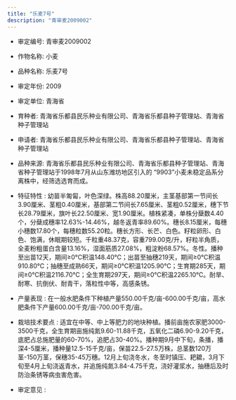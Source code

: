```yaml
---
title: "乐麦7号"
description: "青审麦2009002"
---
```

* 审定编号:  青审麦2009002

*  作物名称:  小麦

*  品种名称:  乐麦7号

*  审定年份:  2009

*  审定单位:  青海省

* 育种者:  青海省乐都县民乐种业有限公司、青海省乐都县种子管理站、青海省种子管理站

*  申请者:  青海省乐都县民乐种业有限公司、青海省乐都县种子管理站、青海省种子管理站

*  品种来源:  青海省乐都县民乐种业有限公司、青海省乐都县种子管理站、青海省种子管理站于1998年7月从山东潍坊地区引入的 “9903”小麦未稳定品系分离株中，经筛选选育而成。

*  特征特性 : 
幼苗半匍匐，叶色深绿。株高88.20厘米，主茎基部第一节间长3.90厘米、茎粗0.40厘米，基部第二节间长7.65厘米、茎粗0.52厘米，穗下节长28.79厘米，旗叶长22.50厘米、宽1.90厘米。植株紧凑，单株分蘖数4.40个，分蘖成穗率12.63%-14.46%，越冬返青率89.60%。穗长8.15厘米，每穗小穗数17.80个，每穗粒数55.20粒。穗长方形、长芒、白色。籽粒卵形、白色、饱满，休眠期较短。千粒重48.37克，容重799.00克/升，籽粒半角质，全麦粉粗蛋白含量13.16%，湿面筋质27.08%，粗淀粉68.57%。冬性。播种至出苗12天，期间≥0℃积温148.40℃；出苗至抽穗219天，期间≥0℃积温910.80℃；抽穗至成熟66天，期间≥0℃积温1205.90℃；生育期285天，期间≥0℃积温2116.70℃；全生育期297天，期间≥0℃积温2265.10℃。耐旱、耐寒、抗倒伏、耐青干，落粒性中等，高感条锈。
 
*  产量表现 : 
在一般水肥条件下种植产量550.00千克/亩-600.00千克/亩，高水肥条件下产量600.00千克/亩-700.00千克/亩。

*  栽培技术要点 : 
适宜在中等、中上等肥力的地块种植。播前亩施农家肥3000-3500千克，全生育期亩施纯氮9.60-11.88千克，五氧化二磷6.90-9.20千克，底肥占总施肥量的60-70%，追肥占30-40%。播种期9月中下旬，条播，播深4-5厘米，播种量12.5-15千克/亩，保苗22.5-27.5万株，总茎数120万茎-150万茎，保穗35-45万穗。12月上旬浇冬水，冬至时镇压、耙耱，3月下旬至4月上旬浇返青水，并追施纯氮3.84-4.75千克，浇好灌浆水，抽穗后及时防治条锈等病虫害危害。

*  审定意见 : 

